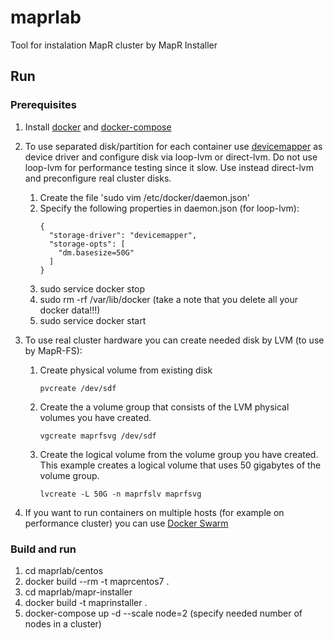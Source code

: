 # maprlab
Tool for instalation MapR cluster by MapR Installer

## Run

### Prerequisites
1. Install [docker](https://docs.docker.com/install/) and [docker-compose](https://docs.docker.com/compose/install/)
2. To use separated disk/partition for each container use [devicemapper](https://docs.docker.com/storage/storagedriver/device-mapper-driver/) as device driver and configure disk via loop-lvm or direct-lvm. Do not use loop-lvm for performance testing since it slow. Use instead direct-lvm and preconfigure real cluster disks.
    1. Create the file 'sudo vim /etc/docker/daemon.json'
    2. Specify the following properties in daemon.json (for loop-lvm):
        ```
        {
          "storage-driver": "devicemapper",
          "storage-opts": [
            "dm.basesize=50G"
          ]
        }
        ```
    3. sudo service docker stop
    4. sudo rm -rf /var/lib/docker (take a note that you delete all your docker data!!!)
    5. sudo service docker start

3. To use real cluster hardware you can create needed disk by LVM (to use by MapR-FS):
    1. Create physical volume from existing disk
        ```
        pvcreate /dev/sdf
        ```
    2. Create the a volume group that consists of the LVM physical volumes you have created.
        ``` 
        vgcreate maprfsvg /dev/sdf
        ```
    3. Create the logical volume from the volume group you have created. 
        This example creates a logical volume that uses 50 gigabytes of the volume group.
        ```
        lvcreate -L 50G -n maprfslv maprfsvg
        ```

4. If you want to run containers on multiple hosts (for example on performance cluster) you can use [Docker Swarm](https://docs.docker.com/engine/swarm/swarm-tutorial/)

### Build and run
1. cd maprlab/centos
2. docker build --rm -t maprcentos7 .
3. cd maprlab/mapr-installer
4. docker build -t maprinstaller .
5. docker-compose up -d --scale node=2 (specify needed number of nodes in a cluster)
